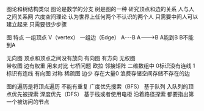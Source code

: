 图论和树结构类似 图论是数学的分支 树是图的一种 研究顶点和边的关系
人与人之间关系网
六度空间理论   认为世界上任何两个不认识的两个人 只需要中间人可以建立起来  只需要很少步骤

图 特点 一组顶点 V（vertex） 一组边（Edge） A---B  A--->B  A能到B B不能到A

无向图  顶点和顶点之间没有放向
有向图  有方向
无权图  
带权图  边有权重 用来对比 
七桥问题  欧拉
邻接矩阵 二维数组中 0标识没有连线 1标识有连线  有向图  对称 
稀疏图 边少 存在大量0 浪费存储空间存储不存在的边

图的遍历是将顶点遍历 不能有重复
广度优先搜索（BFS） 基于队列 入队列的顶点优先被探索
深度优先（DFS）  基于栈或者使用电柜 沿着路径探索 
都要指出第一个被访问的节点